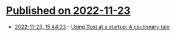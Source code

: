 # [Published on 2022-11-23](index.md)

* [2022-11-23, 15:44:23](https://lobste.rs/s/8beouf/using_rust_at_startup_cautionary_tale) - [Using Rust at a startup: A cautionary tale](https://mdwdotla.medium.com/using-rust-at-a-startup-a-cautionary-tale-42ab823d9454)
